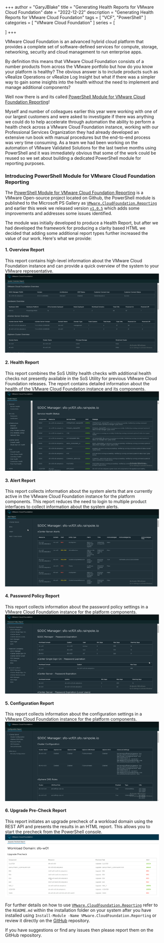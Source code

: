 +++
author = "GaryJBlake"
title = "Generating Health Reports for VMware Cloud Foundation"
date = "2022-12-22"
description = "Generating Health Reports for VMware Cloud Foundation"
tags = [
    "VCF",
    "PowerShell"
]
categories = [
    "VMware Cloud Foundation"
]
series = [

]
+++

VMware Cloud Foundation is an advanced hybrid cloud platform that provides a complete set of software-defined services for compute, storage, networking, security and cloud management to run enterprise apps.

By definition this means that VMware Cloud Foundation consists of a number products from across the VMware portfolio but how do you know your platform is healthy? The obvious answer is to include products such as vRealize Operations or vRealize Log Insight but what if there was a simpler way to gain some insights into the health without the need to implement and manage additional components?

Well now there is and its called [PowerShell Module for VMware Cloud Foundation Reporting](https://github.com/vmware/powershell-module-for-vmware-cloud-foundation-reporting)!

Myself and number of colleagues earlier this year were working with one of our largest customers and were asked to investigate if there was anything we could do to help accelerate through automation the ability to perform a health check across a VMware Cloud Foundation instance, working with our Professional Services Organization they had already developed an extensive run book with manual procedures but the end-to-end process was very time consuming. As a team we had been working on the automation of VMware Validated Solutions for the last twelve months using PowerShell and it was immediately obvious that some of the work could be reused so we set about building a dedicated PowerShell module for reporting purposes.

### Introducing PowerShell Module for VMware Cloud Foundation Reporting

The [PowerShell Module for VMware Cloud Foundation Reporting](https://github.com/vmware/powershell-module-for-vmware-cloud-foundation-reporting) is a VMware Open-source project located on Github, the PowerShell module is published to the Microsoft PS Gallery as [`VMware.CloudFoundation.Reporting`](https://www.powershellgallery.com/packages/VMware.CloudFoundation.Reporting) and earlier this week we released version [`v1.0.5`](https://www.powershellgallery.com/packages/VMware.CloudFoundation.Reporting) which adds some improvements and addresses some issues identified.

The module was initially developed to produce a Health Report, but after we had developed the framework for producing a clarity based HTML we decided that adding some additional report types further increased the value of our work. Here's what we provide:

#### 1. Overview Report

This report contains high-level information about the VMware Cloud Foundation instance and can provide a quick overview of the system to your VMware representative.
![](/post/vcf/vcf-reporting-overview.png)

#### 2. Health Report

This report combines the SoS Utility health checks with additional health checks not presently available in the SoS Utility for previous VMware Cloud Foundation releases. The report contains detailed information about the health of the VMware Cloud Foundation instance and its components.
![](/post/vcf/vcf-reporting-health.png)

#### 3. Alert Report

This report collects information about the system alerts that are currently active in the VMware Cloud Foundation instance for the platform components. This report reduces the need to login to multiple product interfaces to collect information about the system alerts.
![](/post/vcf/vcf-reporting-alert.png)

#### 4. Password Policy Report

This report collects information about the password policy settings in a VMware Cloud Foundation instance for the platform components.
![](/post/vcf/vcf-reporting-password.png)

#### 5. Configuration Report

This report collects information about the configuration settings in a VMware Cloud Foundation instance for the platform components.
![](/post/vcf/vcf-reporting-configuration.png)

#### 6. Upgrade Pre-Check Report

This report initiates an upgrade precheck of a workload domain using the REST API and presents the results in an HTML report. This allows you to start the precheck from the PowerShell console.
![](/post/vcf/vcf-reporting-precheck.png)

For further details on how to use [`VMware.CloudFoundation.Reporting`](https://www.powershellgallery.com/packages/VMware.CloudFoundation.Reporting) refer to the `README.md` within the installation folder on your system after you have installed using `Install-Module -Name VMware.CloudFoundation.Reporting` or review it directly on the [GitHub](https://github.com/vmware/powershell-module-for-vmware-cloud-foundation-reporting/blob/main/README.md) repository.

If you have suggestions or find any issues then please report them on the GitHub repository.
